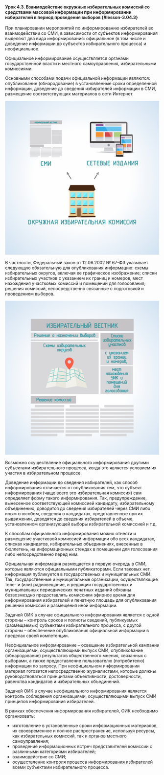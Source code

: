 #### Урок 4.3. Взаимодействие окружных избирательных комиссий со средствами массовой информации при информировании избирателей в период проведения выборов {#lesson-3.04.3}

При планировании мероприятий по информированию избирателей во взаимодействии со СМИ, в зависимости от субъектов информирования выделяют два вида информирования: официальное (в том числе и доведение информации до субъектов избирательного процесса) и неофициальное.

Официальное информирование осуществляется органами государственной власти и местного самоуправления, избирательными комиссиями.

Основными способами подачи официальной информации являются: опубликование (обнародование) в установленные сроки определенной информации, доведение до сведения избирателей информации в СМИ, размещение соответствующих материалов в сети Интернет.

![Рисунок 4.3.1. Официальная информация доводится до избирателей через средства массовой информации, в том числе в сети Интернет ](./3.04.3.1.svg)

В частности, Федеральный закон от 12.06.2002 № 67-ФЗ указывает следующую обязательную для опубликования информацию: схемы избирательных округов, включая ее графическое изображение; списки избирательных участков с указанием их границ и номеров, мест нахождения участковых комиссий и помещений для голосования; решения комиссий, непосредственно связанные с подготовкой и проведением выборов.

![Рисунок 4.3.2. Законодательно определена обязательная для опубликования информация ](./3.04.3.2.svg)

Возможно осуществление официального информирования другими субъектами избирательного процесса, когда это является условием их участия в избирательном процессе.

Доведение информации до сведения избирателей, как способ информирования отличается от опубликования тем, что субъект информирования (чаще всего это избирательная комиссия) сам определяет форму такого информирования. Так, предупреждение, вынесенное соответствующей комиссией кандидату, избирательному объединению, доводится до сведения избирателей через СМИ либо иным способом, сведения о кандидатах, представленные при их выдвижении, доводятся до сведения избирателей в объеме, установленном организующей выборы избирательной комиссией и т.д.

К способам официального информирования можно отнести и размещение участковой комиссией информации обо всех кандидатах, списках кандидатов, избирательных объединениях, внесенных в бюллетень, на информационных стендах в помещении для голосования либо непосредственно перед ним.

Официальная информация размещается в первую очередь в СМИ, которые являются официальными публикаторами. Если таковых нет, информация публикуется в государственных и муниципальных СМИ. Так, государственные и муниципальные организации, осуществляющие теле- и (или) радиовещание, и редакции государственных и муниципальных периодических печатных изданий обязаны безвозмездно предоставлять комиссиям эфирное время для информирования избирателей и печатную площадь для опубликования решений комиссий и размещения иной информации.

Задачей ОИК в случае официального информирования является с одной стороны – контроль сроков и полноты сведений, публикуемых (размещаемых) субъектами избирательного процесса, с другой стороны – обеспечение опубликования официальной информации в пределах своей компетенции.

Неофициальное информирование – освещение избирательной кампании организациями, осуществляющими выпуск СМИ, опубликование (обнародование) результатов общественного мнения, связанных с выборами, а также предоставление пользователю (потребителю) информации по запросу. При неофициальном информировании материал готовится непосредственно журналистами, которые должны руководствоваться принципами объективности, достоверности, равенства кандидатов и избирательных объединений.

Задачей ОИК в случае неофициального информирования является контроль соблюдения организациями, осуществляющими выпуск СМИ принципов информирования избирателей.

В рамках обеспечения информирования избирателей, ОИК необходимо организовать:

- изготовление в установленные сроки информационных материалов, их своевременное и полное распространение, используя ресурсы, как избирательных комиссий, так и органов местного самоуправления;
- проведение информационных встреч представителей комиссии с различными категориями избирателей;
- взаимодействие со СМИ;
- осуществление контроля процесса информирования избирателей всеми субъектами избирательного процесса.
